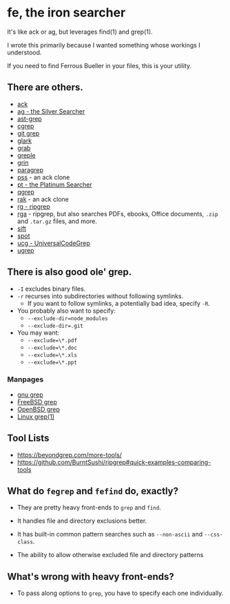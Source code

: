 # fe, the iron searcher

It's like ack or ag, but leverages find(1) and grep(1).

I wrote this primarily because I wanted something whose workings I
understood.

If you need to find Ferrous Bueller in your files, this is your
utility.

## There are others.

-   [ack](https://beyondgrep.com/)
-   [ag - the Silver Searcher](https://geoff.greer.fm/ag/)
-   [ast-grep](https://github.com/ast-grep/ast-grep)
-   [cgrep](https://awgn.github.io/cgrep/)
-   [git grep](https://git-scm.com/docs/git-grep)
-   [glark](https://github.com/jpace/glark)
-   [grab](https://github.com/stealth/grab)
-   [greple](https://github.com/kaz-utashiro/greple)
-   [grin](https://pypi.python.org/pypi/grin)
-   [paragrep](https://software.clapper.org/paragrep/)
-   [pss](https://github.com/eliben/pss/) - an ack clone
-   [pt - the Platinum Searcher](https://github.com/monochromegane/the_platinum_searcher)
-   [qgrep](https://github.com/zeux/qgrep)
-   [rak](https://github.com/danlucraft/rak) - an ack clone
-   [rg - ripgrep](https://github.com/BurntSushi/ripgrep)
-   [rga](https://github.com/phiresky/ripgrep-all) - ripgrep, but also searches PDFs, ebooks, Office documents, `.zip` and `.tar.gz` files, and more.
-   [sift](https://sift-tool.org/)
-   [spot](https://github.com/rauchg/spot)
-   [ucg - UniversalCodeGrep](https://github.com/gvansickle/ucg)
-   [ugrep](https://github.com/Genivia/ugrep)

## There is also good ole' grep.

-   `-I` excludes binary files.
-   `-r` recurses into subdirectories without following symlinks.
    -   If you want to follow symlinks, a potentially bad idea,
        specify `-R`.
-   You probably also want to specify:
    -   `--exclude-dir=node_modules`
    -   `--exclude-dir=.git`
-   You may want:
    -   `--exclude=\*.pdf`
    -   `--exclude=\*.doc`
    -   `--exclude=\*.xls`
    -   `--exclude=\*.ppt`
    
### Manpages

-   [gnu grep](https://www.gnu.org/software/grep/)
-   [FreeBSD grep](https://man.freebsd.org/cgi/man.cgi?grep(1))
-   [OpenBSD grep](https://man.openbsd.org/grep.1)
-   [Linux grep(1)](https://man7.org/linux/man-pages/man1/grep.1.html)

## Tool Lists

-   <https://beyondgrep.com/more-tools/>
-   <https://github.com/BurntSushi/ripgrep#quick-examples-comparing-tools>

## What do `fegrep` and `fefind` do, exactly?

-   They are pretty heavy front-ends to `grep` and `find`.

-   It handles file and directory exclusions better.

-   It has built-in common pattern searches such as `--non-ascii` and
    `--css-class`.

-   The ability to allow otherwise excluded file and directory
    patterns

## What's wrong with heavy front-ends?

-   To pass along options to `grep`, you have to specify each one
    individually.

